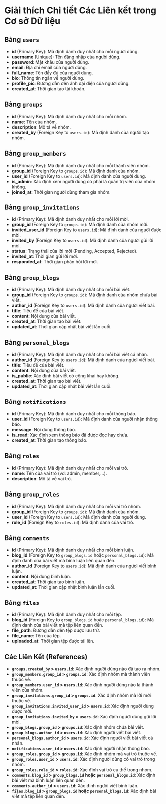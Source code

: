 # Giải thích Chi tiết Các Liên kết trong Cơ sở Dữ liệu

## Bảng `users`
- **id** (Primary Key): Mã định danh duy nhất cho mỗi người dùng.
- **username** (Unique): Tên đăng nhập của người dùng.
- **password**: Mật khẩu của người dùng.
- **email**: Địa chỉ email của người dùng.
- **full_name**: Tên đầy đủ của người dùng.
- **bio**: Thông tin ngắn về người dùng.
- **profile_pic**: Đường dẫn đến ảnh đại diện của người dùng.
- **created_at**: Thời gian tạo tài khoản.

## Bảng `groups`
- **id** (Primary Key): Mã định danh duy nhất cho mỗi nhóm.
- **name**: Tên của nhóm.
- **description**: Mô tả về nhóm.
- **created_by** (Foreign Key to `users.id`): Mã định danh của người tạo nhóm.

## Bảng `group_members`
- **id** (Primary Key): Mã định danh duy nhất cho mỗi thành viên nhóm.
- **group_id** (Foreign Key to `groups.id`): Mã định danh của nhóm.
- **user_id** (Foreign Key to `users.id`): Mã định danh của người dùng.
- **is_admin**: Xác định xem người dùng có phải là quản trị viên của nhóm không.
- **joined_at**: Thời gian người dùng tham gia nhóm.

## Bảng `group_invitations`
- **id** (Primary Key): Mã định danh duy nhất cho mỗi lời mời.
- **group_id** (Foreign Key to `groups.id`): Mã định danh của nhóm mời.
- **invited_user_id** (Foreign Key to `users.id`): Mã định danh của người được mời.
- **invited_by** (Foreign Key to `users.id`): Mã định danh của người gửi lời mời.
- **status**: Trạng thái của lời mời (Pending, Accepted, Rejected).
- **invited_at**: Thời gian gửi lời mời.
- **responded_at**: Thời gian phản hồi lời mời.

## Bảng `group_blogs`
- **id** (Primary Key): Mã định danh duy nhất cho mỗi bài viết.
- **group_id** (Foreign Key to `groups.id`): Mã định danh của nhóm chứa bài viết.
- **author_id** (Foreign Key to `users.id`): Mã định danh của người viết bài.
- **title**: Tiêu đề của bài viết.
- **content**: Nội dung của bài viết.
- **created_at**: Thời gian tạo bài viết.
- **updated_at**: Thời gian cập nhật bài viết lần cuối.

## Bảng `personal_blogs`
- **id** (Primary Key): Mã định danh duy nhất cho mỗi bài viết cá nhân.
- **author_id** (Foreign Key to `users.id`): Mã định danh của người viết bài.
- **title**: Tiêu đề của bài viết.
- **content**: Nội dung của bài viết.
- **is_public**: Xác định bài viết có công khai hay không.
- **created_at**: Thời gian tạo bài viết.
- **updated_at**: Thời gian cập nhật bài viết lần cuối.

## Bảng `notifications`
- **id** (Primary Key): Mã định danh duy nhất cho mỗi thông báo.
- **user_id** (Foreign Key to `users.id`): Mã định danh của người nhận thông báo.
- **message**: Nội dung thông báo.
- **is_read**: Xác định xem thông báo đã được đọc hay chưa.
- **created_at**: Thời gian tạo thông báo.

## Bảng `roles`
- **id** (Primary Key): Mã định danh duy nhất cho mỗi vai trò.
- **name**: Tên của vai trò (vd: admin, member,...).
- **description**: Mô tả về vai trò.

## Bảng `group_roles`
- **id** (Primary Key): Mã định danh duy nhất cho mỗi vai trò nhóm.
- **group_id** (Foreign Key to `groups.id`): Mã định danh của nhóm.
- **user_id** (Foreign Key to `users.id`): Mã định danh của người dùng.
- **role_id** (Foreign Key to `roles.id`): Mã định danh của vai trò.

## Bảng `comments`
- **id** (Primary Key): Mã định danh duy nhất cho mỗi bình luận.
- **blog_id** (Foreign Key to `group_blogs.id` hoặc `personal_blogs.id`): Mã định danh của bài viết mà bình luận liên quan đến.
- **author_id** (Foreign Key to `users.id`): Mã định danh của người viết bình luận.
- **content**: Nội dung bình luận.
- **created_at**: Thời gian tạo bình luận.
- **updated_at**: Thời gian cập nhật bình luận lần cuối.

## Bảng `files`
- **id** (Primary Key): Mã định danh duy nhất cho mỗi tệp.
- **blog_id** (Foreign Key to `group_blogs.id` hoặc `personal_blogs.id`): Mã định danh của bài viết mà tệp liên quan đến.
- **file_path**: Đường dẫn đến tệp được lưu trữ.
- **file_name**: Tên của tệp.
- **uploaded_at**: Thời gian tệp được tải lên.

## Các Liên Kết (References)

- **`groups.created_by` > `users.id`**: Xác định người dùng nào đã tạo ra nhóm.
- **`group_members.group_id` > `groups.id`**: Xác định nhóm mà thành viên thuộc về.
- **`group_members.user_id` > `users.id`**: Xác định người dùng nào là thành viên của nhóm.
- **`group_invitations.group_id` > `groups.id`**: Xác định nhóm mà lời mời thuộc về.
- **`group_invitations.invited_user_id` > `users.id`**: Xác định người dùng được mời.
- **`group_invitations.invited_by` > `users.id`**: Xác định người dùng gửi lời mời.
- **`group_blogs.group_id` > `groups.id`**: Xác định nhóm chứa bài viết.
- **`group_blogs.author_id` > `users.id`**: Xác định người viết bài viết.
- **`personal_blogs.author_id` > `users.id`**: Xác định người viết bài viết cá nhân.
- **`notifications.user_id` > `users.id`**: Xác định người nhận thông báo.
- **`group_roles.group_id` > `groups.id`**: Xác định nhóm mà vai trò thuộc về.
- **`group_roles.user_id` > `users.id`**: Xác định người dùng có vai trò trong nhóm.
- **`group_roles.role_id` > `roles.id`**: Xác định vai trò cụ thể trong nhóm.
- **`comments.blog_id` > `group_blogs.id` hoặc `personal_blogs.id`**: Xác định bài viết mà bình luận liên quan đến.
- **`comments.author_id` > `users.id`**: Xác định người viết bình luận.
- **`files.blog_id` > `group_blogs.id` hoặc `personal_blogs.id`**: Xác định bài viết mà tệp liên quan đến.

